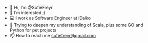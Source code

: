 - 👋 Hi, I’m @SofieFreyr
- 👀 I’m interested ;)
- 💻 I work as Software Engineer at iDalko
- 🌱 Trying to deepen my understanding of Scala, plus some GO and Python for pet projects
- 📫 How to reach me sofiefreyr@gmail.com
